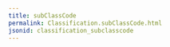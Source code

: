 ```yaml
---
title: subClassCode
permalink: Classification.subClassCode.html
jsonid: classification_subclasscode
---
```


